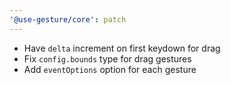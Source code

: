 ```yaml
---
'@use-gesture/core': patch
---
```


- Have `delta` increment on first keydown for drag
- Fix `config.bounds` type for drag gestures
- Add `eventOptions` option for each gesture
